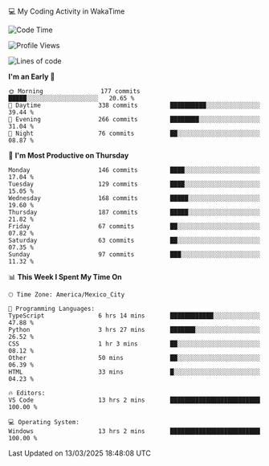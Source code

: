 💻 My Coding Activity in WakaTime
<!--START_SECTION:waka-->
![Code Time](http://img.shields.io/badge/Code%20Time-291%20hrs%2053%20mins-blue)

![Profile Views](http://img.shields.io/badge/Profile%20Views-1-blue)

![Lines of code](https://img.shields.io/badge/From%20Hello%20World%20I%27ve%20Written-1.9%20million%20lines%20of%20code-blue)

**I'm an Early 🐤** 

```text
🌞 Morning                177 commits         █████░░░░░░░░░░░░░░░░░░░░   20.65 % 
🌆 Daytime                338 commits         ██████████░░░░░░░░░░░░░░░   39.44 % 
🌃 Evening                266 commits         ████████░░░░░░░░░░░░░░░░░   31.04 % 
🌙 Night                  76 commits          ██░░░░░░░░░░░░░░░░░░░░░░░   08.87 % 
```
📅 **I'm Most Productive on Thursday** 

```text
Monday                   146 commits         ████░░░░░░░░░░░░░░░░░░░░░   17.04 % 
Tuesday                  129 commits         ████░░░░░░░░░░░░░░░░░░░░░   15.05 % 
Wednesday                168 commits         █████░░░░░░░░░░░░░░░░░░░░   19.60 % 
Thursday                 187 commits         █████░░░░░░░░░░░░░░░░░░░░   21.82 % 
Friday                   67 commits          ██░░░░░░░░░░░░░░░░░░░░░░░   07.82 % 
Saturday                 63 commits          ██░░░░░░░░░░░░░░░░░░░░░░░   07.35 % 
Sunday                   97 commits          ███░░░░░░░░░░░░░░░░░░░░░░   11.32 % 
```


📊 **This Week I Spent My Time On** 

```text
🕑︎ Time Zone: America/Mexico_City

💬 Programming Languages: 
TypeScript               6 hrs 14 mins       ████████████░░░░░░░░░░░░░   47.88 % 
Python                   3 hrs 27 mins       ███████░░░░░░░░░░░░░░░░░░   26.52 % 
CSS                      1 hr 3 mins         ██░░░░░░░░░░░░░░░░░░░░░░░   08.12 % 
Other                    50 mins             ██░░░░░░░░░░░░░░░░░░░░░░░   06.39 % 
HTML                     33 mins             █░░░░░░░░░░░░░░░░░░░░░░░░   04.23 % 

🔥 Editors: 
VS Code                  13 hrs 2 mins       █████████████████████████   100.00 % 

💻 Operating System: 
Windows                  13 hrs 2 mins       █████████████████████████   100.00 % 
```


 Last Updated on 13/03/2025 18:48:08 UTC
<!--END_SECTION:waka-->
